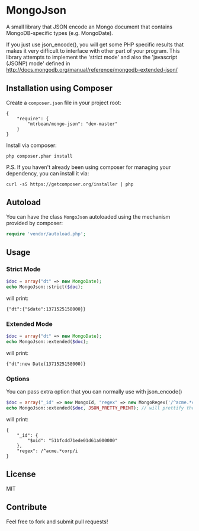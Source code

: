 MongoJson
=========

A small library that JSON encode an Mongo document that contains MongoDB-specific types (e.g. MongoDate).

If you just use json_encode(), you will get some PHP specific results that makes it very difficult to interface with other part of your program. This library attempts to implement the 'strict mode' and also the 'javascript (JSONP) mode' defined in http://docs.mongodb.org/manual/reference/mongodb-extended-json/

Installation using Composer
---------------------------

Create a `composer.json` file in your project root:

    {
        "require": {
            "mtrbean/mongo-json": "dev-master"
        }
    }

Install via composer:

    php composer.phar install

P.S. If you haven't already been using composer for managing your dependency, you can install it via:

    curl -sS https://getcomposer.org/installer | php


Autoload
--------

You can have the class `MongoJson` autoloaded using the mechanism provided by composer:

```php
require 'vendor/autoload.php';
```

Usage
-----

### Strict Mode

```php
$doc = array("dt" => new MongoDate);
echo MongoJson::strict($doc);
```

will print:

    {"dt":{"$date":1371525158000}}

### Extended Mode

```php
$doc = array("dt" => new MongoDate);
echo MongoJson::extended($doc);
```

will print:

    {"dt":new Date(1371525158000)}

### Options
You can pass extra option that you can normally use with json_encode()

```php
$doc = array("_id" => new MongoId, "regex" => new MongoRegex('/^acme.*corp/i'));
echo MongoJson::extended($doc, JSON_PRETTY_PRINT); // will prettify the JSON string
```

will print:

    {
        "_id": {
            "$oid": "51bfcdd71ede01d61a000000"
        },
        "regex": /^acme.*corp/i
    }

License
-------
MIT


Contribute
----------
Feel free to fork and submit pull requests!

